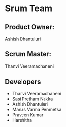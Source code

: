 # Srum Team
## Product Owner:
Ashish Dhantuluri
## Scrum Master:
Thanvi Veeramachaneni
## Developers
- Thanvi Veeramachaneni
- Sasi Pretham Nakka
- Ashish Dhantuluri
- Manas Varma Penmetsa
- Praveen Kumar
- Harshitha
